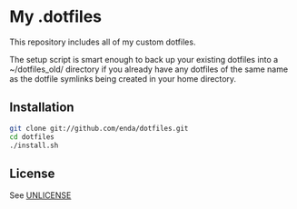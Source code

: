 # My .dotfiles

This repository includes all of my custom dotfiles.

The setup script is smart enough to back up your existing dotfiles into a ~/dotfiles_old/ directory if you already have any dotfiles of the same name as the dotfile symlinks being created in your home directory.

## Installation

```bash
git clone git://github.com/enda/dotfiles.git
cd dotfiles
./install.sh
```

## License

See [UNLICENSE](./UNLICENSE)